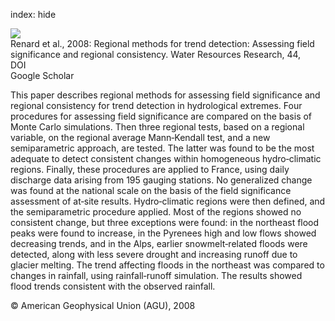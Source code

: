 index: hide

<div class="Citation">
    <div class="Citation-thumb CitationThumb-linked"  data-href="https://doi.org/10.1029/2007wr006268">
      <img src="https://static.claimspace.cloud/climate-study-static/refs/thumbs/2/Renard_et_al_2008-thumb.png" />
    </div>

  <div class="Citation-body">
    <div class="Citation-text">Renard et al., 2008: Regional methods for trend detection: Assessing field significance and regional consistency. <span class="Article-journal">Water Resources Research, </span><span class="Article-volume">44, </span></div>
    <div class="Citation-links">
      <div class="CitationLink" data-href="https://doi.org/10.1029/2007wr006268">
        <div class="CitationLink-icon CitationLink-Doi"></div>
        <div class="CitationLink-text">DOI</div>
      </div>
      <div class="CitationLink" data-href="https://scholar.google.com/scholar?q=10.1029/2007wr006268">
        <div class="CitationLink-icon CitationLink-Scholar"></div>
        <div class="CitationLink-text">Google Scholar</div>
      </div>
    </div>
  </div>
</div>

This paper describes regional methods for assessing field significance and regional consistency for trend detection in hydrological extremes. Four procedures for assessing field significance are compared on the basis of Monte Carlo simulations. Then three regional tests, based on a regional variable, on the regional average Mann‐Kendall test, and a new semiparametric approach, are tested. The latter was found to be the most adequate to detect consistent changes within homogeneous hydro‐climatic regions. Finally, these procedures are applied to France, using daily discharge data arising from 195 gauging stations. No generalized change was found at the national scale on the basis of the field significance assessment of at‐site results. Hydro‐climatic regions were then defined, and the semiparametric procedure applied. Most of the regions showed no consistent change, but three exceptions were found: in the northeast flood peaks were found to increase, in the Pyrenees high and low flows showed decreasing trends, and in the Alps, earlier snowmelt‐related floods were detected, along with less severe drought and increasing runoff due to glacier melting. The trend affecting floods in the northeast was compared to changes in rainfall, using rainfall‐runoff simulation. The results showed flood trends consistent with the observed rainfall.

<div class="Citation-copy">
&copy; American Geophysical Union (AGU), 2008
</div>